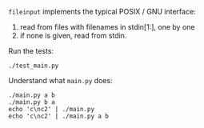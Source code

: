 `fileinput` implements the typical POSIX / GNU interface:

1) read from files with filenames in stdin[1:], one by one
2) if none is given, read from stdin.

Run the tests:

    ./test_main.py

Understand what `main.py` does:

    ./main.py a b
    ./main.py b a
    echo 'c\nc2' | ./main.py
    echo 'c\nc2' | ./main.py a b
